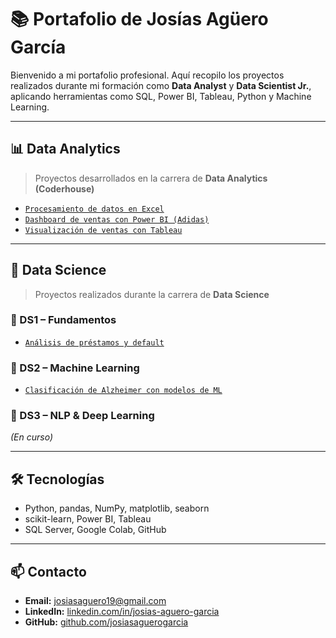 # 📚 Portafolio de Josías Agüero García

Bienvenido a mi portafolio profesional. Aquí recopilo los proyectos realizados durante mi formación como **Data Analyst** y **Data Scientist Jr.**, aplicando herramientas como SQL, Power BI, Tableau, Python y Machine Learning.

---

## 📊 Data Analytics

> Proyectos desarrollados en la carrera de **Data Analytics (Coderhouse)**

- [`Procesamiento de datos en Excel`](./Data%20Analitycs/Procesamiento-Datos-Excel/README.md)  
- [`Dashboard de ventas con Power BI (Adidas)`](./Data%20Analitycs/PowerBI-Adidas/README.md)  
- [`Visualización de ventas con Tableau`](./Data%20Analtycs/Tableau/.README.md)

---

## 🧠 Data Science

> Proyectos realizados durante la carrera de **Data Science**

### 📘 DS1 – Fundamentos
- [`Análisis de préstamos y default`](./Data%20Scientist/DS1-Fundamentos/README.md)

### 📗 DS2 – Machine Learning
- [`Clasificación de Alzheimer con modelos de ML`](./Data%20Scientist/DS2-MachineLearning/README.md)

### 📕 DS3 – NLP & Deep Learning
_(En curso)_

---

## 🛠️ Tecnologías

- Python, pandas, NumPy, matplotlib, seaborn  
- scikit-learn, Power BI, Tableau  
- SQL Server, Google Colab, GitHub

---

## 📫 Contacto

- **Email:** josiasaguero19@gmail.com  
- **LinkedIn:** [linkedin.com/in/josias-aguero-garcia](https://www.linkedin.com/in/josias-aguero-garcia)
- **GitHub:** [github.com/josiasaguerogarcia](https://github.com/josiasaguerogarcia)
